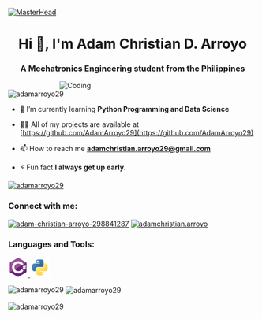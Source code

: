 [![MasterHead](https://wordpress.epikltd.com/wp-content/uploads/2018/09/cropped-Mechatronics-Baner-1024x288.jpg)](https://AdamArroyo29.29)
<h1 align="center">Hi 👋, I'm Adam Christian D. Arroyo</h1>
<h3 align="center">A Mechatronics Engineering student from the Philippines</h3>
<img align="right" alt="Coding" width="400" src="https://store.outsourcingpundit.com/wp-content/uploads/2019/01/focus-animation.gif">

<p align="left"> <img src="https://komarev.com/ghpvc/?username=adamarroyo29&label=Profile%20views&color=0e75b6&style=flat" alt="adamarroyo29" /> </p>

- 🌱 I’m currently learning **Python Programming and Data Science**

- 👨‍💻 All of my projects are available at [https://github.com/AdamArroyo29](https://github.com/AdamArroyo29)

- 📫 How to reach me **adamchristian.arroyo29@gmail.com**

- ⚡ Fun fact **I always get up early.**

<p align="left"> <a href="https://github.com/ryo-ma/github-profile-trophy"><img src="https://github-profile-trophy.vercel.app/?username=adamarroyo29" alt="adamarroyo29" /></a> </p>
<h3 align="left">Connect with me:</h3>
<p align="left">
<a href="https://linkedin.com/in/adam-christian-arroyo-298841287" target="blank"><img align="center" src="https://raw.githubusercontent.com/rahuldkjain/github-profile-readme-generator/master/src/images/icons/Social/linked-in-alt.svg" alt="adam-christian-arroyo-298841287" height="30" width="40" /></a>
<a href="https://fb.com/adamchristian.arroyo" target="blank"><img align="center" src="https://raw.githubusercontent.com/rahuldkjain/github-profile-readme-generator/master/src/images/icons/Social/facebook.svg" alt="adamchristian.arroyo" height="30" width="40" /></a>
</p>

<h3 align="left">Languages and Tools:</h3>
<p align="left"> <a href="https://www.w3schools.com/cs/" target="_blank" rel="noreferrer"> <img src="https://raw.githubusercontent.com/devicons/devicon/master/icons/csharp/csharp-original.svg" alt="csharp" width="40" height="40"/> </a> <a href="https://www.python.org" target="_blank" rel="noreferrer"> <img src="https://raw.githubusercontent.com/devicons/devicon/master/icons/python/python-original.svg" alt="python" width="40" height="40"/> </a> </p>

<p><img align="left" src="https://github-readme-stats.vercel.app/api/top-langs?username=adamarroyo29&show_icons=true&locale=en&layout=compact" alt="adamarroyo29" /></p>

<p>&nbsp;<img align="center" src="https://github-readme-stats.vercel.app/api?username=adamarroyo29&show_icons=true&locale=en" alt="adamarroyo29" /></p>

<p><img align="center" src="https://github-readme-streak-stats.herokuapp.com/?user=adamarroyo29&" alt="adamarroyo29" /></p>
